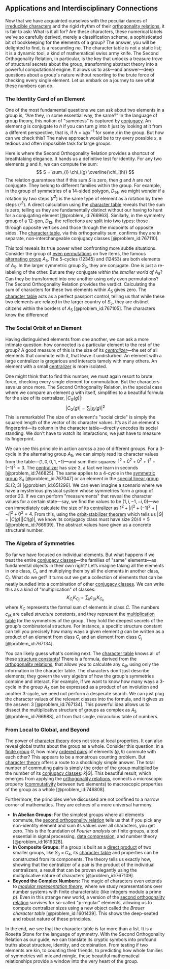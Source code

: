 ## Applications and Interdisciplinary Connections

Now that we have acquainted ourselves with the peculiar dances of [irreducible characters](@article_id:144904) and the rigid rhythm of their [orthogonality relations](@article_id:145046), it is fair to ask: What is it all for? Are these characters, these numerical labels we've so carefully derived, merely a classification scheme, a sophisticated bit of bookkeeping for the elements of a group? The answer, you will be delighted to find, is a resounding *no*. The character table is not a static list; it is a dynamic tool, a kind of mathematical swiss army knife. The Second Orthogonality Relation, in particular, is the key that unlocks a treasure trove of structural secrets about the group, transforming abstract theory into a powerful computational engine. It allows us to ask—and answer—deep questions about a group's nature without resorting to the brute force of checking every single element. Let us embark on a journey to see what these numbers can do.

### The Identity Card of an Element

One of the most fundamental questions we can ask about two elements in a group is, “Are they, in some essential way, the same?” In the language of group theory, this notion of "sameness" is captured by [conjugacy](@article_id:151260). An element $g$ is conjugate to $h$ if you can turn $g$ into $h$ just by looking at it from a different perspective, that is, if $h = xgx^{-1}$ for some $x$ in the group. But how can we check this? The naive approach would be to try every possible $x$, a tedious and often impossible task for large groups.

Here is where the Second Orthogonality Relation provides a shortcut of breathtaking elegance. It hands us a definitive test for identity. For any two elements $g$ and $h$, we can compute the sum:
$$ S = \sum_{i} \chi_i(g) \overline{\chi_i(h)} $$
The relation guarantees that if this sum $S$ is zero, then $g$ and $h$ are *not* conjugate. They belong to different families within the group. For example, in the group of symmetries of a 14-sided polygon, $D_{14}$, we might wonder if a rotation by two steps ($r^2$) is the same type of element as a rotation by three steps ($r^3$). A direct calculation using the [character table](@article_id:144693) reveals that the sum is zero, telling us they are fundamentally distinct without our having to hunt for a conjugating element [@problem_id:766963]. Similarly, in the symmetry group of a 12-gon, $D_{12}$, the reflections are split into two types: those through opposite vertices and those through the midpoints of opposite sides. The [character table](@article_id:144693), via this orthogonality sum, confirms they are in separate, non-interchangeable conjugacy classes [@problem_id:767110].

This tool reveals its true power when confronting more subtle situations. Consider the group of [even permutations](@article_id:145975) on five items, the famous [alternating group](@article_id:140005) $A_5$. The 5-cycles $(12345)$ and $(12453)$ are both elements of $A_5$. In the larger symmetric group $S_5$, they are conjugate. One is just a re-labeling of the other. But are they conjugate *within the smaller world of $A_5$*? Can they be transformed into one another using only even permutations? The Second Orthogonality Relation provides the verdict. Calculating the sum of characters for these two elements within $A_5$ gives zero. The [character table](@article_id:144693) acts as a perfect passport control, telling us that while these two elements are related in the larger country of $S_5$, they are distinct citizens within the borders of $A_5$ [@problem_id:767105]. The characters know the difference!

### The Social Orbit of an Element

Having distinguished elements from one another, we can ask a more intimate question: how connected is a particular element to the rest of the group? A good measure of this is the size of its *[centralizer](@article_id:146110)*—the set of all elements that commute with it, that leave it undisturbed. An element with a large centralizer is gregarious and interacts tamely with many others. An element with a small [centralizer](@article_id:146110) is more isolated.

One might think that to find this number, we must again resort to brute force, checking every single element for commutation. But the characters save us once more. The Second Orthogonality Relation, in the special case where we compare an element $g$ with itself, simplifies to a beautiful formula for the size of its centralizer, $|C_G(g)|$:
$$ |C_G(g)| = \sum_{i} |\chi_i(g)|^2 $$
This is remarkable! The size of an element's "social circle" is simply the squared length of the vector of its character values. It’s as if an element's fingerprint—its column in the character table—directly encodes its social standing. We don't have to watch its interactions; we just have to measure its fingerprint.

We can see this principle in action across a zoo of different groups. For a 3-cycle in the alternating group $A_5$, we can simply read its character values from the table—$(1, 0, 0, 1, -1)$—and sum their squares: $1^2 + 0^2 + 0^2 + 1^2 + (-1)^2 = 3$. The [centralizer](@article_id:146110) has size 3, a fact we learn in seconds [@problem_id:746825]. The same applies to a 4-cycle in the [symmetric group](@article_id:141761) $S_4$ [@problem_id:767047] or an element in the [special linear group](@article_id:139044) $SL(2,3)$ [@problem_id:651296]. We can even imagine a scenario where we have a mysterious physical system whose symmetries form a group of order 20. If we can perform "measurements" that reveal the character values for a certain state—say, we find the values to be $(1, i, -1, -i, 0)$—we can immediately calculate the size of its [centralizer](@article_id:146110) as $1^2 + |i|^2 + (-1)^2 + |-i|^2 + 0^2 = 4$. From this, using the [orbit-stabilizer theorem](@article_id:144736) which tells us $|G| = |C(g)| |Cl(g)|$, we know its conjugacy class must have size $20/4=5$ [@problem_id:766939]. The abstract values have given us a concrete structural number.

### The Algebra of Symmetries

So far we have focused on individual elements. But what happens if we treat the entire [conjugacy classes](@article_id:143422)—the families of "same" elements—as fundamental objects in their own right? Let’s imagine taking all the elements in one class, $C_i$, and multiplying them by all the elements in another class, $C_j$. What do we get? It turns out we get a collection of elements that can be neatly bundled into a combination of other [conjugacy classes](@article_id:143422). We can write this as a kind of "multiplication" of classes:
$$ K_{C_i} K_{C_j} = \sum_k c_{ijk} K_{C_k} $$
where $K_C$ represents the formal sum of elements in class $C$. The numbers $c_{ijk}$ are called *structure constants*, and they represent the [multiplication table](@article_id:137695) for the symmetries of the group. They hold the deepest secrets of the group's combinatorial structure. For instance, a specific structure constant can tell you precisely how many ways a given element $g$ can be written as a product of an element from class $C_i$ and an element from class $C_j$ [@problem_id:767134].

You can likely guess what's coming next. The [character table](@article_id:144693) knows all of these [structure constants](@article_id:157466)! There is a formula, derived from the [orthogonality relations](@article_id:145046), that allows you to calculate any $c_{ijk}$ using only the information in the character table. The characters don't just describe elements; they govern the very algebra of how the group's symmetries combine and interact. For example, if we want to know how many ways a 3-cycle in the group $A_4$ can be expressed as a product of an involution and another 3-cycle, we need not perform a desperate search. We can just plug the character values of the relevant classes into the formula, and it gives us the answer: 3 [@problem_id:767134]. This powerful idea allows us to dissect the multiplicative structure of groups as complex as $A_5$ [@problem_id:766988], all from that single, miraculous table of numbers.

### From Local to Global, and Beyond

The power of [character theory](@article_id:143527) does not stop at local properties. It can also reveal global truths about the group as a whole. Consider this question: in a [finite group](@article_id:151262) $G$, how many [ordered pairs](@article_id:269208) of elements $(g, h)$ commute with each other? This appears to be a monstrous counting problem. But [character theory](@article_id:143527) offers a route to a shockingly simple answer. The total number of commuting pairs is simply the order of the group multiplied by the number of its [conjugacy classes](@article_id:143422): $k|G|$. This beautiful result, which emerges from applying the [orthogonality relations](@article_id:145046), connects a microscopic property ([commutativity](@article_id:139746) between two elements) to macroscopic properties of the group as a whole [@problem_id:746808].

Furthermore, the principles we've discussed are not confined to a narrow corner of mathematics. They are echoes of a more universal harmony.
- **In Abelian Groups:** For the simplest groups where all elements commute, the [second orthogonality relation](@article_id:137109) tells us that if you pick any non-identity element and sum its values over all characters, you get zero. This is the foundation of *Fourier analysis* on finite groups, a tool essential in signal processing, [data compression](@article_id:137206), and number theory [@problem_id:1619328].
- **In Composite Groups:** If a group is built as a [direct product](@article_id:142552) of two smaller groups, like $S_3 \times C_4$, its [character table](@article_id:144693) and properties can be constructed from its components. The theory tells us exactly how, showing that the centralizer of a pair is the product of the individual centralizers, a result that can be proven elegantly using the multiplicative nature of characters [@problem_id:767109].
- **Beyond the Complex Numbers:** The magic of characters even extends to *[modular representation theory](@article_id:146997)*, where we study representations over number systems with finite characteristic (like integers modulo a prime $p$). Even in this strange new world, a version of the [second orthogonality relation](@article_id:137109) survives for so-called "p-regular" elements, allowing us to compute centralizer sizes using a new object called the *Brauer character table* [@problem_id:1601439]. This shows the deep-seated and robust nature of these principles.

In the end, we see that the character table is far more than a list. It is a Rosetta Stone for the language of symmetry. With the Second Orthogonality Relation as our guide, we can translate its cryptic symbols into profound truths about structure, identity, and combination. From testing if two elements are kin, to counting their friends, to predicting how whole families of symmetries will mix and mingle, these beautiful mathematical relationships provide a window into the very heart of the group.
